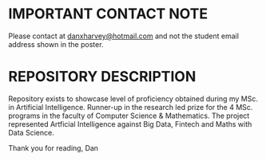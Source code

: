 #  IMPORTANT CONTACT NOTE  #
Please contact at danxharvey@hotmail.com and not the student email address shown in the poster.

#  REPOSITORY DESCRIPTION  #
Repository exists to showcase level of proficiency obtained during my MSc. in Artificial Intelligence.
Runner-up in the research led prize for the 4 MSc. programs in the faculty of Computer Science & Mathematics.
The project represented Artficial Intelligence against Big Data, Fintech and Maths with Data Science.


Thank you for reading,
Dan
